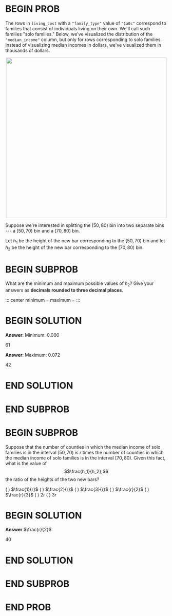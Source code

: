 # BEGIN PROB

The rows in `living_cost` with a `"family_type"` value of `"1a0c"`
correspond to families that consist of individuals living on their own.
We'll call such families "solo families.\" Below, we've visualized the
distribution of the `"median_income"` column, but only for rows
corresponding to solo families. Instead of visualizing median incomes in
dollars, we've visualized them in thousands of dollars.

<center><img src='../assets/images/fa23-midterm/hist.png' width=500></center>

Suppose we're interested in splitting the $[50, 80)$ bin into two
separate bins --- a $[50, 70)$ bin and a $[70, 80)$ bin.

Let $h_1$ be the height of the new bar corresponding to the $[50, 70)$
bin and let $h_2$ be the height of the new bar corresponding to the
$[70, 80)$ bin.

# BEGIN SUBPROB

What are the minimum and maximum possible values of $h_2$? Give your
answers as **decimals rounded to three decimal places**.

::: center
minimum = maximum =
:::

# BEGIN SOLUTION
**Answer**: Minimum: 0.000

<average>61</average>

**Answer**: Maximum: 0.072

<average>42</average>
# END SOLUTION

# END SUBPROB

# BEGIN SUBPROB

Suppose that the number of counties in which the median income of solo
families is in the interval $[50, 70)$ is $r$ times the number of
counties in which the median income of solo families is in the interval
$[70, 80)$. Given this fact, what is the value of $$\frac{h_1}{h_2},$$
the ratio of the heights of the two new bars?

( ) $\frac{1}{r}$
( ) $\frac{2}{r}$
( ) $\frac{3}{r}$
( ) $\frac{r}{2}$
( ) $\frac{r}{3}$
( ) $2r$
( ) $3r$

# BEGIN SOLUTION

**Answer**
$\frac{r}{2}$

<average>40</average>

# END SOLUTION

# END SUBPROB

# END PROB